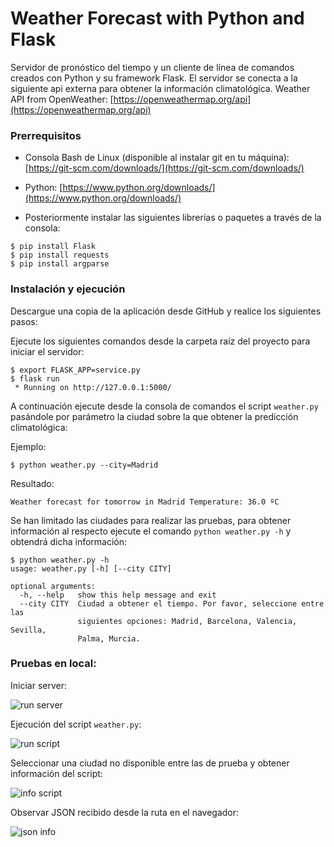 # Weather Forecast with Python and Flask
Servidor de pronóstico del tiempo y un cliente de línea de comandos creados con Python y su framework Flask.
El servidor se conecta a la siguiente api externa para obtener la información climatológica.
Weather API from OpenWeather: [https://openweathermap.org/api](https://openweathermap.org/api)

### Prerrequisitos
 
 - Consola Bash de Linux (disponible al instalar git en tu máquina):
   [https://git-scm.com/downloads/](https://git-scm.com/downloads/)
   
 - Python:
   [https://www.python.org/downloads/](https://www.python.org/downloads/)
   
 - Posteriormente instalar las siguientes librerías o paquetes a través de la consola:
```
$ pip install Flask
$ pip install requests
$ pip install argparse
```
### Instalación y ejecución
Descargue una copia de la aplicación desde GitHub y realice los siguientes pasos:

Ejecute los siguientes comandos desde la carpeta raíz del proyecto para iniciar el servidor:
```
$ export FLASK_APP=service.py
$ flask run
 * Running on http://127.0.0.1:5000/
```

A continuación ejecute desde la consola de comandos el script `weather.py` pasándole por parámetro la ciudad sobre la que obtener la predicción climatológica:

Ejemplo:
```
$ python weather.py --city=Madrid
```
Resultado:
```
Weather forecast for tomorrow in Madrid Temperature: 36.0 ºC
```

Se han limitado las ciudades para realizar las pruebas, para obtener información al respecto ejecute el comando `python weather.py -h` y obtendrá dicha información:
```
$ python weather.py -h
usage: weather.py [-h] [--city CITY]

optional arguments:
  -h, --help   show this help message and exit
  --city CITY  Ciudad a obtener el tiempo. Por favor, seleccione entre las
               siguientes opciones: Madrid, Barcelona, Valencia, Sevilla,
               Palma, Murcia.
```
### Pruebas en local:
Iniciar server:

![run server](https://lh3.googleusercontent.com/_DXMa8qU19SOCVN9WNx5rNyTWDFI53UDKR0481n5RQDCKwDPzEgP64Zf997-N9_rcBitZoEo2dUS)

Ejecución del script `weather.py`:

![run script](https://lh3.googleusercontent.com/Z9XhYi43eqaJrnonTeqp9M2m_XFD48K6Y3ALsE5Ah3kqDusJy-ux4tWFYiLkRhWq9x_iUWCRTy1q)

Seleccionar una ciudad no disponible entre las de prueba y obtener información del script:

![info script](https://lh3.googleusercontent.com/4j6cqyu7475a9-EI3x7OtS6a767Jnp53fUF_67gmyfAQP2WJmFcB2-ztBWU37fGqbJ89UJQMwFGv)

Observar JSON recibido desde la ruta en el navegador:

![json info](https://lh3.googleusercontent.com/8wKhtOWpJiiMhH6dUqFd4YvXbeIPwhnveT621VSGbSBWjTU_KZ2h40vGKt7RG-61KNbGT6PY9_8Y)
